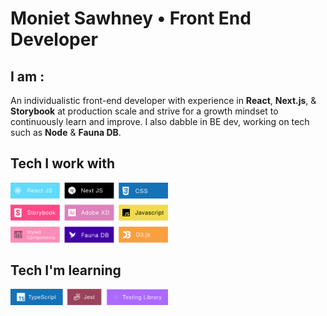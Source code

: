 # Moniet Sawhney • Front End Developer

## I am :
An individualistic front-end developer with experience in **React**, **Next.js**, & **Storybook** at production scale and strive for a growth mindset to continuously learn and improve. I also dabble in BE dev, working on tech such as **Node** & **Fauna DB**.

## Tech I work with

<a href="#">
  <img src="https://raw.githubusercontent.com/Moniet/assets/main/tech-i-use.svg"  alt="Technology used by Moniet to Develop websites" width="50%"/>
</a>

## Tech I'm learning


<a href="#">
  <img src="https://raw.githubusercontent.com/Moniet/assets/main/tech-im-learining.svg"  alt="Technology used by Moniet to Develop websites" width="50%"/>
</a>
